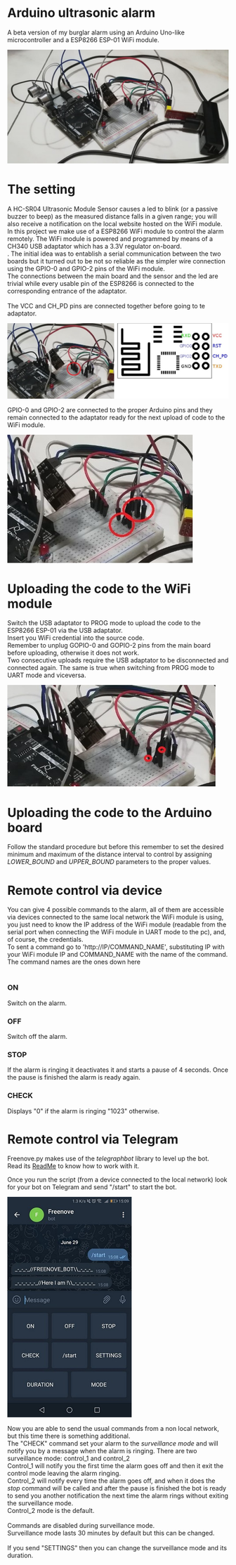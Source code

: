 # Arduino ultrasonic alarm

A beta version of my burglar alarm using an Arduino Uno-like microcontroller and a ESP8266 ESP-01 WiFi module.<br>

![](Prototype.jpg)

# The setting

A HC-SR04 Ultrasonic Module Sensor causes a led to blink (or a passive buzzer to beep) as the measured distance falls in a given range; you will also receive a notification on the local website hosted on the WiFi module. <br>
In this project we make use of a ESP8266 WiFi module to control the alarm remotely. The WiFi module is powered and programmed by means of a CH340 USB adaptator which has a 3.3V regulator on-board. <br>.
The initial idea was to entablish a serial communication between the two boards but it turned out to be not so reliable as the simpler wire connection using the GPIO-0 and GPIO-2 pins of the WiFi module.<br>
The connections between the main board and the sensor and the led are trivial while every usable pin of the ESP8266 is connected to the corresponding entrance of the adaptator. <br><br>
The VCC and CH_PD pins are connected together before going to te adaptator.<br>

![](VCCandCH_PD.jpg)

GPIO-0 and GPIO-2 are connected to the proper Arduino pins and they remain connected to the adaptator ready for the next upload of code to the WiFi module.

![](GPIOs.jpg)

# Uploading the code to the WiFi module

Switch the USB adaptator to PROG mode to upload the code to the ESP8266 ESP-01 via the USB adaptator.<br>
Insert you WiFi credential into the source code.<br>
Remember to unplug GOPIO-0 and GOPIO-2 pins from the main board before uploading, otherwise it does not work.<br>
Two consecutive uploads require the USB adaptator to be disconnected and connected again. The same is true when switching from PROG mode to UART mode and viceversa.

![](Uploading.jpg)

# Uploading the code to the Arduino board

Follow the standard procedure but before this remember to set the desired minimum and maximum of the distance interval to control by assigning *LOWER_BOUND* and *UPPER_BOUND* parameters to the proper values.

# Remote control via device

You can give 4 possible commands to the alarm, all of them are accessible via devices connected to the same local network the WiFi module is using, you just need to know the IP address of the WiFi module (readable from the serial port when connecting the WiFi module in UART mode to the pc), and, of course, the credentials.<br>
To sent a command go to 'http://IP/COMMAND_NAME', substituting IP with your WiFi module IP and COMMAND_NAME with the name of the command.<br>
The command names are the ones down here<br>
<br>

### ON
Switch on the alarm.

### OFF
Switch off the alarm.

### STOP
If the alarm is ringing it deactivates it and starts a pause of 4 seconds. Once the pause is finished the alarm is ready again.

### CHECK
Displays "0" if the alarm is ringing "1023" otherwise.

# Remote control via Telegram

Freenove.py makes use of the *telegraphbot* library to level up the bot.<br>
Read its [ReadMe](https://github.com/PythonUser-ux/Telegraphbot) to know how to work with it.

Once you run the script (from a device connected to the local network) look for your bot on Telegram and send "/start" to start the bot.

![](Bot_menu.jpg)

Now you are able to send the usual commands from a non local network, but this time there is something additional.<br>
The "CHECK" command set your alarm to the *surveillance mode* and will notify you by a message when the alarm is ringing. There are two surveillance mode: control_1 and control_2 <br> Control_1 will notify you the first time the alarm goes off and then it exit the control mode leaving the alarm ringing.<br> Control_2 will notify every time the alarm goes off, and when it does the *stop* command will be called and after the pause is finished the bot is ready to send you another notification the next time the alarm rings without exiting the surveillance mode. <br> Control_2 mode is the default. <br><br>
Commands are disabled during surveillance mode.<br> Surveillance mode lasts 30 minutes by default but this can be changed. <br><br>
If you send "SETTINGS" then you can change the surveillance mode and its duration.
